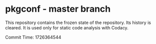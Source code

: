 # pkgconf - master branch

This repository contains the frozen state of the repository.
Its history is cleared. It is used only for static code
analysis with Codacy.

Commit Time: 1726364544